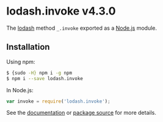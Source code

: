 # lodash.invoke v4.3.0

The [lodash](https://lodash.com/) method `_.invoke` exported as a [Node.js](https://nodejs.org/) module.

## Installation

Using npm:
```bash
$ {sudo -H} npm i -g npm
$ npm i --save lodash.invoke
```

In Node.js:
```js
var invoke = require('lodash.invoke');
```

See the [documentation](https://lodash.com/docs#invoke) or [package source](https://github.com/lodash/lodash/blob/4.3.0-npm-packages/lodash.invoke) for more details.
